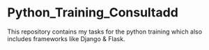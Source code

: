 # Python_Training_Consultadd

This repository contains my tasks for the python training which also includes frameworks like Django & Flask.
